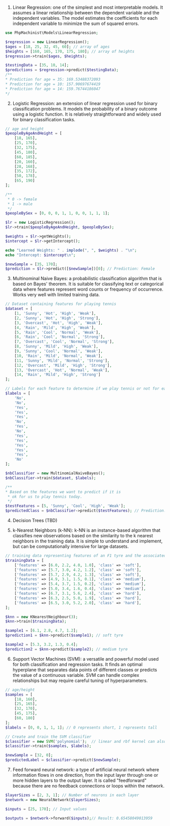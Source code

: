 1. Linear Regression: one of the simplest and most interpretable models. It assumes a linear relationship between the dependent variable and the independent variables. The model estimates the coefficients for each independent variable to minimize the sum of squared errors.

```php
use PhpMachinist\Models\LinearRegression;

$regression = new LinearRegression();
$ages = [18, 25, 32, 45, 60]; // array of ages
$heights = [160, 165, 170, 175, 180]; // array of heights
$regression->train($ages, $heights);

$testingData = [35, 10, 14];
$predictions = $regression->predict($testingData);
/**
* Prediction for age = 35: 169.53488372093
* Prediction for age = 10: 157.90697674419
* Prediction for age = 14: 159.76744186047
*/
```

2. Logistic Regression: an extension of linear regression used for binary classification problems. It models the probability of a binary outcome using a logistic function. It is relatively straightforward and widely used for binary classification tasks.

```php
// age and height
$peopleByAgeAndHeight = [
    [18, 165],
    [25, 170],
    [32, 175],
    [45, 180],
    [60, 185],
    [20, 160],
    [28, 168],
    [35, 172],
    [50, 178],
    [65, 190]
];

/**
 * 0 -> female
 * 1 -> male
 */
$peopleBySex = [0, 0, 0, 1, 1, 0, 0, 1, 1, 1];

$lr = new LogisticRegression();
$lr->train($peopleByAgeAndHeight, $peopleBySex);

$weights = $lr->getWeights();
$intercept = $lr->getIntercept();

echo "Learned Weights: " . implode(", ", $weights) . "\n";
echo "Intercept: $intercept\n";

$newSample = [35, 170];
$prediction = $lr->predict([$newSample])[0]; // Prediction: Female
```

3. Multinominal Naive Bayes: a probabilistic classification algorithm that is based on Bayes' theorem. It is suitable for classifying text or categorical data where features represent word counts or frequency of occurrence. Works very well with limited training data.

```php
// Dataset containing features for playing tennis
$dataset = [
    [1, 'Sunny', 'Hot', 'High', 'Weak'],
    [2, 'Sunny', 'Hot', 'High', 'Strong'],
    [3, 'Overcast', 'Hot', 'High', 'Weak'],
    [4, 'Rain', 'Mild', 'High', 'Weak'],
    [5, 'Rain', 'Cool', 'Normal', 'Weak'],
    [6, 'Rain', 'Cool', 'Normal', 'Strong'],
    [7, 'Overcast', 'Cool', 'Normal', 'Strong'],
    [8, 'Sunny', 'Mild', 'High', 'Weak'],
    [9, 'Sunny', 'Cool', 'Normal', 'Weak'],
    [10, 'Rain', 'Mild', 'Normal', 'Weak'],
    [11, 'Sunny', 'Mild', 'Normal', 'Strong'],
    [12, 'Overcast', 'Mild', 'High', 'Strong'],
    [13, 'Overcast', 'Hot', 'Normal', 'Weak'],
    [14, 'Rain', 'Mild', 'High', 'Strong']
];

// Labels for each feature to determine if we play tennis or not for each condition
$labels = [
    'No',
    'No',
    'Yes',
    'Yes',
    'Yes',
    'No',
    'Yes',
    'No',
    'Yes',
    'Yes',
    'Yes',
    'Yes',
    'Yes',
    'No'
];

$nbClassifier = new MultinomialNaiveBayes();
$nbClassifier->train($dataset, $labels);

/**
* Based on the features we want to predict if it is 
 * ok for us to play tennis today.
 */
$testFeatures = [5, 'Sunny', 'Cool', 'High', 'Weak'];
$predictedClass = $nbClassifier->predict($testFeatures); // Prediction: no
```

4. Decision Trees (TBD)

5. k-Nearest Neighbors (k-NN): k-NN is an instance-based algorithm that classifies new observations based on the similarity to the k nearest neighbors in the training data. It is simple to understand and implement, but can be computationally intensive for large datasets.

```php
// training data representing features of an F1 tyre and the associated class
$trainingData = [
    ['features' => [6.0, 2.2, 4.0, 1.0], 'class' => 'soft'],
    ['features' => [5.7, 3.0, 4.2, 1.2], 'class' => 'soft'],
    ['features' => [5.7, 2.9, 4.2, 1.3], 'class' => 'soft'],
    ['features' => [4.9, 3.1, 1.5, 0.1], 'class' => 'medium'],
    ['features' => [5.4, 3.7, 1.5, 0.2], 'class' => 'medium'],
    ['features' => [5.0, 3.4, 1.6, 0.4], 'class' => 'medium'],
    ['features' => [6.7, 3.1, 5.6, 2.4], 'class' => 'hard'],
    ['features' => [6.3, 2.5, 5.0, 1.9], 'class' => 'hard'],
    ['features' => [6.5, 3.0, 5.2, 2.0], 'class' => 'hard'],
];

$knn = new KNearestNeighbour(3);
$knn->train($trainingData);

$sample1 = [6.1, 2.8, 4.7, 1.2];
$prediction1 = $knn->predict($sample1); // soft tyre

$sample2 = [5.3, 3.2, 1.3, 0.4];
$prediction2 = $knn->predict($sample2); // medium tyre
```

6. Support Vector Machines (SVM): a versatile and powerful model used for both classification and regression tasks. It finds an optimal hyperplane that separates data points of different classes or predicts the value of a continuous variable. SVM can handle complex relationships but may require careful tuning of hyperparameters.

```php
// age/height
$samples = [
    [18, 160],
    [25, 165],
    [32, 170],
    [45, 175],
    [60, 180]
];
$labels = [0, 0, 1, 1, 1]; // 0 represents short, 1 represents tall

// Create and train the SVM classifier
$classifier = new SVM('polynomial');  // linear and rbf kernel can also be used
$classifier->train($samples, $labels);

$newSample = [32, 0];
$predictedLabel = $classifier->predict($newSample);
```

7. Feed forward neural network: a type of artificial neural network where information flows in one direction, from the input layer through one or more hidden layers to the output layer. It is called "feedforward" because there are no feedback connections or loops within the network.
```php
$layerSizes = [2, 3, 1]; // Number of neurons in each layer
$network = new NeuralNetwork($layerSizes);

$inputs = [25, 170]; // Input values

$outputs = $network->forward($inputs);// Result: 0.65458049013959 
```